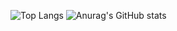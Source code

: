 ![Top Langs](https://github-readme-stats.vercel.app/api/top-langs/?username=Paulem79&layout=pie)
![Anurag's GitHub stats](https://github-readme-stats.vercel.app/api?username=Paulem79&show_icons=true)
